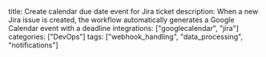 title: Create calendar due date event for Jira ticket
description: When a new Jira issue is created, the workflow automatically generates a Google Calendar event with a deadline
integrations: ["googlecalendar", "jira"]
categories: ["DevOps"]
tags: ["webhook_handling", "data_processing", "notifications"]
